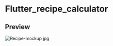 # Flutter_recipe_calculator

## Preview

![Recipe-mockup jpg](https://user-images.githubusercontent.com/38382273/115579313-b6df9200-a2ce-11eb-89c7-19cc7b8cfbb6.png)

